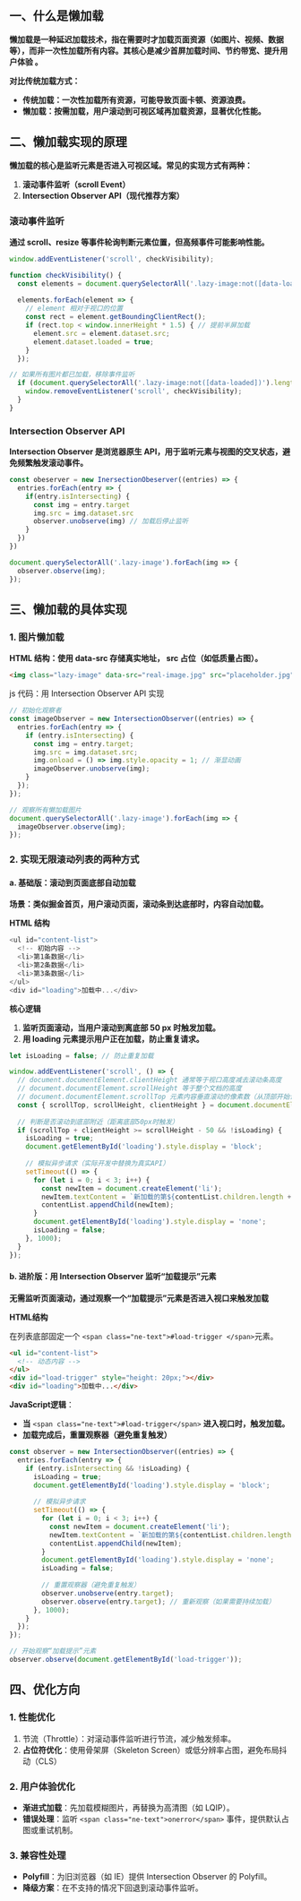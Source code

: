 ## 一、什么是懒加载

**懒加载是一种延迟加载技术，指在需要时才加载页面资源（如图片、视频、数据等），而非一次性加载所有内容。其核心是减少首屏加载时间、节约带宽、提升用户体验 。**

**对比传统加载方式：**

* **传统加载：一次性加载所有资源，可能导致页面卡顿、资源浪费。**
* **懒加载：按需加载，用户滚动到可视区域再加载资源，显著优化性能。**

## 二、懒加载实现的原理

**懒加载的核心是监听元素是否进入可视区域。常见的实现方式有两种：**

1. **滚动事件监听（scroll Event）**
2. **Intersection Observer API（现代推荐方案）**

### 滚动事件监听

**通过 scroll、resize 等事件轮询判断元素位置，但高频事件可能影响性能。**

```javascript
window.addEventListener('scroll', checkVisibility);

function checkVisibility() {
  const elements = document.querySelectorAll('.lazy-image:not([data-loaded])');
  
  elements.forEach(element => {
    // element 相对于视口的位置
    const rect = element.getBoundingClientRect();
    if (rect.top < window.innerHeight * 1.5) { // 提前半屏加载
      element.src = element.dataset.src;
      element.dataset.loaded = true;
    }
  });

// 如果所有图片都已加载，移除事件监听
  if (document.querySelectorAll('.lazy-image:not([data-loaded])').length === 0) {
    window.removeEventListener('scroll', checkVisibility);
  }
}
```

### Intersection Observer API

**Intersection Observer 是浏览器原生 API，用于监听元素与视图的交叉状态，避免频繁触发滚动事件。**

```javascript
const obeserver = new InersectionObeserver((entries) => {
  entries.forEach(entry => {
    if(entry.isIntersecting) {
      const img = entry.target
      img.src = img.dataset.src
      observer.unobserve(img) // 加载后停止监听
    }
  })
})

document.querySelectorAll('.lazy-image').forEach(img => {
  observer.observe(img);
});
```

## 三、懒加载的具体实现

### 1. **图片懒加载**

**HTML 结构：使用 data-src 存储真实地址， src 占位（如低质量占图）。**

```html
<img class="lazy-image" data-src="real-image.jpg" src="placeholder.jpg" alt="Lazy Image">
```

js 代码：用 Intersection Observer API 实现

```javascript
// 初始化观察者
const imageObserver = new IntersectionObserver((entries) => {
  entries.forEach(entry => {
    if (entry.isIntersecting) {
      const img = entry.target;
      img.src = img.dataset.src;
      img.onload = () => img.style.opacity = 1; // 渐显动画
      imageObserver.unobserve(img);
    }
  });
});

// 观察所有懒加载图片
document.querySelectorAll('.lazy-image').forEach(img => {
  imageObserver.observe(img);
});
```

### 2. **实现无限滚动列表的两种方式**

#### a. **基础版：滚动到页面底部自动加载**

**场景：类似掘金首页，用户滚动页面，滚动条到达底部时，内容自动加载。**

**HTML 结构**

```javascript
<ul id="content-list">
  <!-- 初始内容 -->
  <li>第1条数据</li>
  <li>第2条数据</li>
  <li>第3条数据</li>
</ul>
<div id="loading">加载中...</div>
```

**核心逻辑**

1. **监听页面滚动，当用户滚动到离底部 50 px 时触发加载。**
2. **用 loading 元素提示用户正在加载，防止重复请求。**

```javascript
let isLoading = false; // 防止重复加载

window.addEventListener('scroll', () => {
  // document.documentElement.clientHeight 通常等于视口高度减去滚动条高度
  // document.documentElement.scrollHeight 等于整个文档的高度
  // document.documentElement.scrollTop 元素内容垂直滚动的像素数（从顶部开始计算）
  const { scrollTop, scrollHeight, clientHeight } = document.documentElement;
  
  // 判断是否滚动到底部附近（距离底部50px时触发）
  if (scrollTop + clientHeight >= scrollHeight - 50 && !isLoading) {
    isLoading = true;
    document.getElementById('loading').style.display = 'block';
  
    // 模拟异步请求（实际开发中替换为真实API）
    setTimeout(() => {
      for (let i = 0; i < 3; i++) {
        const newItem = document.createElement('li');
        newItem.textContent = `新加载的第${contentList.children.length + 1}条数据`;
        contentList.appendChild(newItem);
      }
      document.getElementById('loading').style.display = 'none';
      isLoading = false;
    }, 1000);
  }
});
```

#### b. 进阶版：用 Intersection Observer 监听“加载提示”元素

**无需监听页面滚动，通过观察一个“加载提示”元素是否进入视口来触发加载**

**HTML结构**

在列表底部固定一个 `<span class="ne-text">#load-trigger </span>`元素。

```html
<ul id="content-list">
  <!-- 动态内容 -->
</ul>
<div id="load-trigger" style="height: 20px;"></div>
<div id="loading">加载中...</div>
```

**JavaScript逻辑**：

* **当** `<span class="ne-text">#load-trigger</span>` **进入视口时，触发加载。**
* **加载完成后，重置观察器（避免重复触发）**

```javascript
const observer = new IntersectionObserver((entries) => {
  entries.forEach(entry => {
    if (entry.isIntersecting && !isLoading) {
      isLoading = true;
      document.getElementById('loading').style.display = 'block';
    
      // 模拟异步请求
      setTimeout(() => {
        for (let i = 0; i < 3; i++) {
          const newItem = document.createElement('li');
          newItem.textContent = `新加载的第${contentList.children.length + 1}条数据`;
          contentList.appendChild(newItem);
        }
        document.getElementById('loading').style.display = 'none';
        isLoading = false;
      
        // 重置观察器（避免重复触发）
        observer.unobserve(entry.target);
        observer.observe(entry.target); // 重新观察（如果需要持续加载）
      }, 1000);
    }
  });
});

// 开始观察“加载提示”元素
observer.observe(document.getElementById('load-trigger'));
```

## 四、优化方向

### 1. **性能优化**

1. 节流（Throttle）：对滚动事件监听进行节流，减少触发频率。
2. **占位符优化**：使用骨架屏（Skeleton Screen）或低分辨率占图，避免布局抖动（CLS）

### 2. 用户体验优化

* **渐进式加载**：先加载模糊图片，再替换为高清图（如 LQIP）。
* **错误处理**：监听 `<span class="ne-text">onerror</span>` 事件，提供默认占图或重试机制。

### 3. 兼容性处理

* **Polyfill**：为旧浏览器（如 IE）提供 Intersection Observer 的 Polyfill。
* **降级方案**：在不支持的情况下回退到滚动事件监听。

